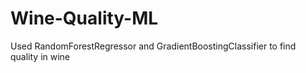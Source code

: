 # Wine-Quality-ML

Used RandomForestRegressor and GradientBoostingClassifier to find quality in wine
